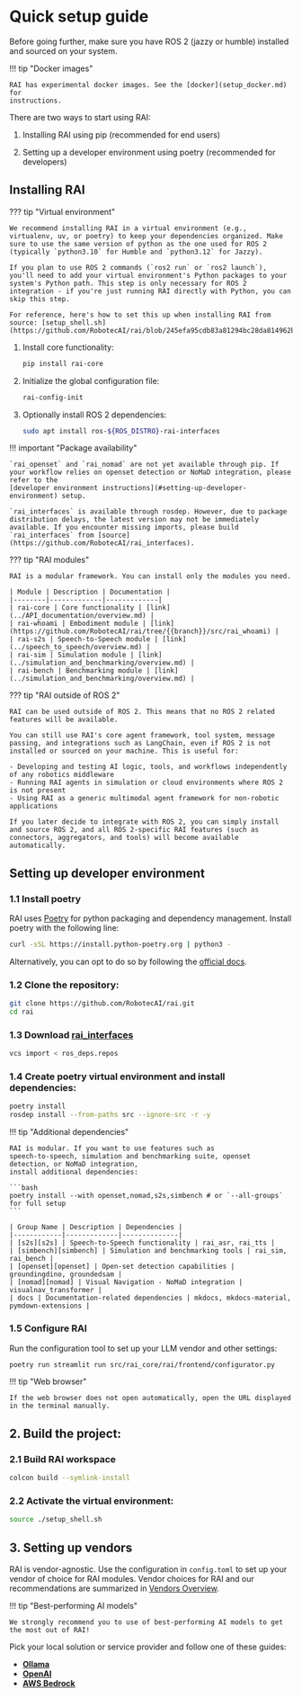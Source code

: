 # Quick setup guide

Before going further, make sure you have ROS 2 (jazzy or humble) installed and sourced on your system.

!!! tip "Docker images"

    RAI has experimental docker images. See the [docker](setup_docker.md) for
    instructions.

There are two ways to start using RAI:

1. Installing RAI using pip (recommended for end users)

2. Setting up a developer environment using poetry (recommended for developers)

## Installing RAI

??? tip "Virtual environment"

    We recommend installing RAI in a virtual environment (e.g., virtualenv, uv, or poetry) to keep your dependencies organized. Make sure to use the same version of python as the one used for ROS 2 (typically `python3.10` for Humble and `python3.12` for Jazzy).

    If you plan to use ROS 2 commands (`ros2 run` or `ros2 launch`), you'll need to add your virtual environment's Python packages to your system's Python path. This step is only necessary for ROS 2 integration - if you're just running RAI directly with Python, you can skip this step.

    For reference, here's how to set this up when installing RAI from source: [setup_shell.sh](https://github.com/RobotecAI/rai/blob/245efa95cdb83a81294bc28da814962bff84be20/setup_shell.sh#L32)

1.  Install core functionality:

    ```bash
    pip install rai-core
    ```

2.  Initialize the global configuration file:

    ```bash
    rai-config-init
    ```

3.  Optionally install ROS 2 dependencies:

    ```bash
    sudo apt install ros-${ROS_DISTRO}-rai-interfaces
    ```

!!! important "Package availability"

    `rai_openset` and `rai_nomad` are not yet available through pip. If your workflow relies on openset detection or NoMaD integration, please refer to the
    [developer environment instructions](#setting-up-developer-environment) setup.

    `rai_interfaces` is available through rosdep. However, due to package distribution delays, the latest version may not be immediately available. If you encounter missing imports, please build `rai_interfaces` from [source](https://github.com/RobotecAI/rai_interfaces).

??? tip "RAI modules"

    RAI is a modular framework. You can install only the modules you need.

    | Module | Description | Documentation |
    |--------|-------------|-------------|
    | rai-core | Core functionality | [link](../API_documentation/overview.md) |
    | rai-whoami | Embodiment module | [link](https://github.com/RobotecAI/rai/tree/{{branch}}/src/rai_whoami) |
    | rai-s2s | Speech-to-Speech module | [link](../speech_to_speech/overview.md) |
    | rai-sim | Simulation module | [link](../simulation_and_benchmarking/overview.md) |
    | rai-bench | Benchmarking module | [link](../simulation_and_benchmarking/overview.md) |

??? tip "RAI outside of ROS 2"

    RAI can be used outside of ROS 2. This means that no ROS 2 related features will be available.

    You can still use RAI's core agent framework, tool system, message passing, and integrations such as LangChain, even if ROS 2 is not installed or sourced on your machine. This is useful for:

    - Developing and testing AI logic, tools, and workflows independently of any robotics middleware
    - Running RAI agents in simulation or cloud environments where ROS 2 is not present
    - Using RAI as a generic multimodal agent framework for non-robotic applications

    If you later decide to integrate with ROS 2, you can simply install and source ROS 2, and all ROS 2-specific RAI features (such as connectors, aggregators, and tools) will become available automatically.

## Setting up developer environment

### 1.1 Install poetry

RAI uses [Poetry](https://python-poetry.org/) for python packaging and dependency management.
Install poetry with the following line:

```bash
curl -sSL https://install.python-poetry.org | python3 -
```

Alternatively, you can opt to do so by following the
[official docs](https://python-poetry.org/docs/#installation).

### 1.2 Clone the repository:

```bash
git clone https://github.com/RobotecAI/rai.git
cd rai
```

### 1.3 Download [rai_interfaces](https://github.com/RobotecAI/rai_interfaces)

```bash
vcs import < ros_deps.repos
```

### 1.4 Create poetry virtual environment and install dependencies:

```bash
poetry install
rosdep install --from-paths src --ignore-src -r -y
```

!!! tip "Additional dependencies"

    RAI is modular. If you want to use features such as
    speech-to-speech, simulation and benchmarking suite, openset detection, or NoMaD integration,
    install additional dependencies:

    ```bash
    poetry install --with openset,nomad,s2s,simbench # or `--all-groups` for full setup
    ```

    | Group Name | Description | Dependencies |
    |------------|-------------|--------------|
    | [s2s][s2s] | Speech-to-Speech functionality | rai_asr, rai_tts |
    | [simbench][simbench] | Simulation and benchmarking tools | rai_sim, rai_bench |
    | [openset][openset] | Open-set detection capabilities | groundingdino, groundedsam |
    | [nomad][nomad] | Visual Navigation - NoMaD integration | visualnav_transformer |
    | docs | Documentation-related dependencies | mkdocs, mkdocs-material, pymdown-extensions |

### 1.5 Configure RAI

Run the configuration tool to set up your LLM vendor and other settings:

```bash
poetry run streamlit run src/rai_core/rai/frontend/configurator.py
```

!!! tip "Web browser"

    If the web browser does not open automatically, open the URL displayed in the terminal manually.

## 2. Build the project:

### 2.1 Build RAI workspace

```bash
colcon build --symlink-install
```

### 2.2 Activate the virtual environment:

```bash
source ./setup_shell.sh
```

## 3. Setting up vendors

RAI is vendor-agnostic. Use the configuration in `config.toml` to set up your vendor
of choice for RAI modules. Vendor choices for RAI and our recommendations are summarized in
[Vendors Overview](vendors.md).

!!! tip "Best-performing AI models"

    We strongly recommend you to use of best-performing AI models to get the most out of RAI!

Pick your local solution or service provider and follow one of these guides:

-   **[Ollama](https://ollama.com/download)**
-   **[OpenAI](https://platform.openai.com/docs/quickstart)**
-   **[AWS Bedrock](https://console.aws.amazon.com/bedrock/home?#/overview)**

[s2s]: ../tutorials/voice_interface.md
[simbench]: ../simulation_and_benchmarking/overview.md
[openset]: ../extensions/openset.md
[nomad]: ../extensions/nomad.md
